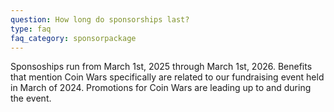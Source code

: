 ```yaml
---
question: How long do sponsorships last?
type: faq
faq_category: sponsorpackage
---
```

Sponsoships run from March 1st, 2025 through March 1st, 2026. Benefits that mention Coin Wars specifically are related to our fundraising event held in March of 2024. Promotions for Coin Wars are leading up to and during the event.